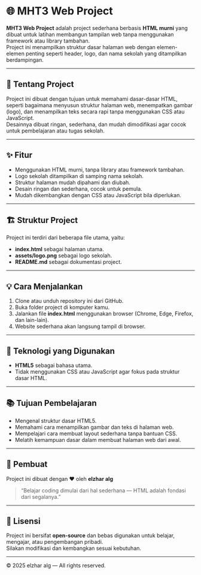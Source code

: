 # 🌐 MHT3 Web Project

**MHT3 Web Project** adalah project sederhana berbasis **HTML murni** yang dibuat untuk latihan membangun tampilan web tanpa menggunakan framework atau library tambahan.  
Project ini menampilkan struktur dasar halaman web dengan elemen-elemen penting seperti header, logo, dan nama sekolah yang ditampilkan berdampingan.

---

## 📖 Tentang Project
Project ini dibuat dengan tujuan untuk memahami dasar-dasar HTML, seperti bagaimana menyusun struktur halaman web, menempatkan gambar (logo), dan menampilkan teks secara rapi tanpa menggunakan CSS atau JavaScript.  
Desainnya dibuat ringan, sederhana, dan mudah dimodifikasi agar cocok untuk pembelajaran atau tugas sekolah.

---

## ✨ Fitur
- Menggunakan HTML murni, tanpa library atau framework tambahan.  
- Logo sekolah ditampilkan di samping nama sekolah.  
- Struktur halaman mudah dipahami dan diubah.  
- Desain ringan dan sederhana, cocok untuk pemula.  
- Mudah dikembangkan dengan CSS atau JavaScript bila diperlukan.

---

## 🏗️ Struktur Project
Project ini terdiri dari beberapa file utama, yaitu:
- **index.html** sebagai halaman utama.  
- **assets/logo.png** sebagai logo sekolah.  
- **README.md** sebagai dokumentasi project.  

---

## 💡 Cara Menjalankan
1. Clone atau unduh repository ini dari GitHub.  
2. Buka folder project di komputer kamu.  
3. Jalankan file **index.html** menggunakan browser (Chrome, Edge, Firefox, dan lain-lain).  
4. Website sederhana akan langsung tampil di browser.  

---

## 🧱 Teknologi yang Digunakan
- **HTML5** sebagai bahasa utama.  
- Tidak menggunakan CSS atau JavaScript agar fokus pada struktur dasar HTML.  

---

## 📚 Tujuan Pembelajaran
- Mengenal struktur dasar HTML5.  
- Memahami cara menampilkan gambar dan teks di halaman web.  
- Mempelajari cara membuat layout sederhana tanpa bantuan CSS.  
- Melatih kemampuan dasar dalam membuat halaman web dari awal.  

---

## 👤 Pembuat
Project ini dibuat dengan ❤️ oleh **elzhar alg**  
> “Belajar coding dimulai dari hal sederhana — HTML adalah fondasi dari segalanya.”  

---

## 📄 Lisensi
Project ini bersifat **open-source** dan bebas digunakan untuk belajar, mengajar, atau pengembangan pribadi.  
Silakan modifikasi dan kembangkan sesuai kebutuhan.

---

© 2025 elzhar alg — All rights reserved.
